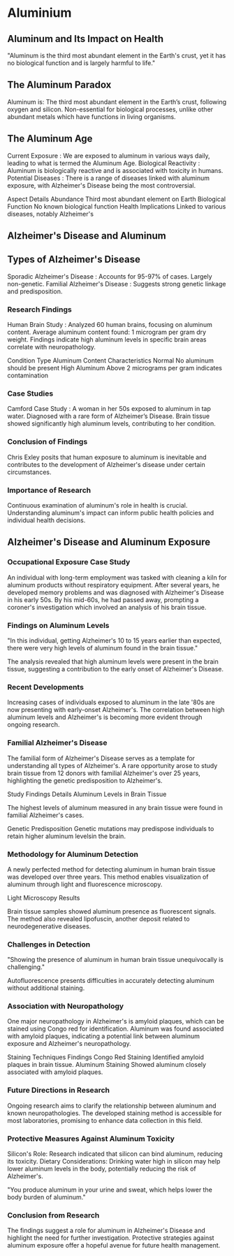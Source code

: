 # Aluminium

## Aluminum and Its Impact on Health


"Aluminum is the third most abundant element in the Earth's crust, yet it has no biological
function and is largely harmful to life."

## The Aluminum Paradox


Aluminum is:
The third most abundant element in the Earth’s crust, following oxygen and silicon.
Non-essential for biological processes, unlike other abundant metals which have functions
in living organisms.

## The Aluminum Age


Current Exposure : We are exposed to aluminum in various ways daily, leading to what is
termed the Aluminum Age.
Biological Reactivity : Aluminum is biologically reactive and is associated with toxicity in
humans.
Potential Diseases : There is a range of diseases linked with aluminum exposure, with
Alzheimer's Disease being the most controversial.


Aspect Details
Abundance Third most abundant element on Earth
Biological Function No known biological function
Health Implications Linked to various diseases, notably Alzheimer's

## Alzheimer's Disease and Aluminum

## Types of Alzheimer's Disease



Sporadic Alzheimer's Disease :
Accounts for 95-97% of cases.
Largely non-genetic.
Familial Alzheimer's Disease :
Suggests strong genetic linkage and predisposition.

### Research Findings


Human Brain Study :
Analyzed 60 human brains, focusing on aluminum content.
Average aluminum content found: 1 microgram per gram dry weight.
Findings indicate high aluminum levels in specific brain areas correlate with
neuropathology.


Condition Type Aluminum Content Characteristics
Normal No aluminum should be present
High Aluminum Above 2 micrograms per gram indicates contamination

### Case Studies


Camford Case Study :
A woman in her 50s exposed to aluminum in tap water.
Diagnosed with a rare form of Alzheimer’s Disease.
Brain tissue showed significantly high aluminum levels, contributing to her condition.

### Conclusion of Findings


Chris Exley posits that human exposure to aluminum is inevitable and contributes to the
development of Alzheimer's disease under certain circumstances.

### Importance of Research


Continuous examination of aluminum's role in health is crucial.
Understanding aluminum's impact can inform public health policies and individual health
decisions.


## Alzheimer's Disease and Aluminum Exposure

### Occupational Exposure Case Study


An individual with long-term employment was tasked with cleaning a kiln for aluminum
products without respiratory equipment.
After several years, he developed memory problems and was diagnosed with Alzheimer's
Disease in his early 50s.
By his mid-60s, he had passed away, prompting a coroner's investigation which involved an
analysis of his brain tissue.

### Findings on Aluminum Levels


"In this individual, getting Alzheimer's 10 to 15 years earlier than expected, there were very high
levels of aluminum found in the brain tissue."


The analysis revealed that high aluminum levels were present in the brain tissue, suggesting a
contribution to the early onset of Alzheimer's Disease.

### Recent Developments


Increasing cases of individuals exposed to aluminum in the late '80s are now presenting with
early-onset Alzheimer's.
The correlation between high aluminum levels and Alzheimer's is becoming more evident
through ongoing research.

### Familial Alzheimer's Disease


The familial form of Alzheimer's Disease serves as a template for understanding all types of
Alzheimer's.
A rare opportunity arose to study brain tissue from 12 donors with familial Alzheimer's over 25
years, highlighting the genetic predisposition to Alzheimer's.


Study Findings Details
Aluminum Levels in
Brain Tissue


The highest levels of aluminum measured in any brain tissue were found in
familial Alzheimer's cases.


Genetic Predisposition Genetic mutations may predispose individuals to retain higher aluminum levelsin the brain.


### Methodology for Aluminum Detection


A newly perfected method for detecting aluminum in human brain tissue was developed over
three years.
This method enables visualization of aluminum through light and fluorescence microscopy.

Light Microscopy Results


Brain tissue samples showed aluminum presence as fluorescent signals.
The method also revealed lipofuscin, another deposit related to neurodegenerative diseases.

### Challenges in Detection


"Showing the presence of aluminum in human brain tissue unequivocally is challenging."


Autofluorescence presents difficulties in accurately detecting aluminum without additional
staining.

### Association with Neuropathology


One major neuropathology in Alzheimer's is amyloid plaques, which can be stained using
Congo red for identification.
Aluminum was found associated with amyloid plaques, indicating a potential link between
aluminum exposure and Alzheimer's neuropathology.


Staining Techniques Findings
Congo Red Staining Identified amyloid plaques in brain tissue.
Aluminum Staining Showed aluminum closely associated with amyloid plaques.

### Future Directions in Research


Ongoing research aims to clarify the relationship between aluminum and known
neuropathologies.
The developed staining method is accessible for most laboratories, promising to enhance data
collection in this field.

### Protective Measures Against Aluminum Toxicity



Silicon's Role: Research indicated that silicon can bind aluminum, reducing its toxicity.
Dietary Considerations: Drinking water high in silicon may help lower aluminum levels in the
body, potentially reducing the risk of Alzheimer's.


"You produce aluminum in your urine and sweat, which helps lower the body burden of
aluminum."

### Conclusion from Research


The findings suggest a role for aluminum in Alzheimer's Disease and highlight the need for
further investigation.
Protective strategies against aluminum exposure offer a hopeful avenue for future health
management.



